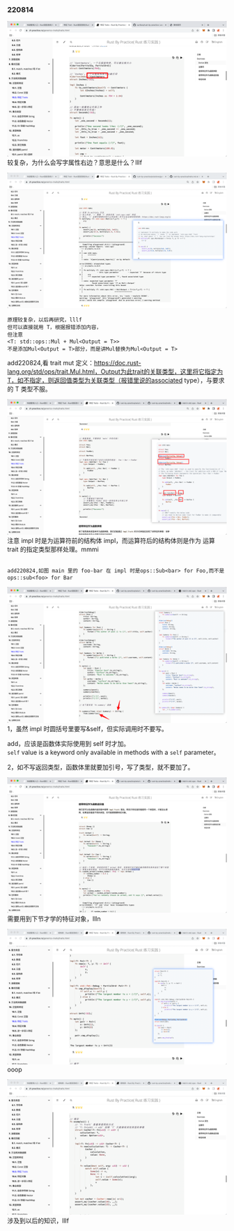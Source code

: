 ### 220814

![](./img/2022-08-14-15-17-02.png)  
较复杂，为什么会写字属性右边？意思是什么？lllf

![](./img/2022-08-14-15-37-04.png)

```
原理较复杂，以后再研究，lllf
但可以直接就用 T，根据报错添加内容，
但注意
<T: std::ops::Mul + Mul<Output = T>>
不是添加Mul<Output = T>部分，而是讲Mul替换为Mul<Output = T>
```

add220824,看 trait mut 定义：https://doc.rust-lang.org/std/ops/trait.Mul.html，Output为此trait的关联类型，这里将它指定为T，如不指定，则返回值类型为关联类型（报错里说的associated type），与要求的 T 类型不服。

![](./img/2022-08-14-15-50-05.png)  
注意 impl 时是为运算符前的结构体 impl，而运算符后的结构体则是作为 运算 trait 的指定类型那样处理。mmmi

```

add220824,如图 main 里的 foo-bar 在 impl 时是ops::Sub<bar> for Foo,而不是ops::sub<foo> for Bar
```

![](./img/2022-08-14-16-20-15.png)  
1，虽然 impl 时圆括号里要写&self，但实际调用时不要写。

add，应该是函数体实际使用到 self 时才加。  
`self` value is a keyword only available in methods with a `self` parameter。

2，如不写返回类型，函数体里就要加引号，写了类型，就不要加了。

![](./img/2022-08-14-16-30-52.png)  
需要用到下节才学的特征对象，llln

![](./img/2022-08-14-17-14-59.png)  
ooop

![](./img/2022-08-14-17-16-14.png)  
涉及到以后的知识，lllf
